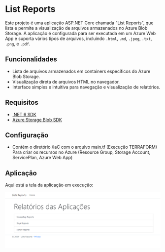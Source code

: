 # List Reports

Este projeto é uma aplicação ASP.NET Core chamada "List Reports", que lista e permite a visualização de arquivos armazenados no Azure Blob Storage. A aplicação é configurada para ser executada em um Azure Web App e suporta vários tipos de arquivos, incluindo `.html`, `.md`, `.jpeg`, `.txt`, `.png`, e `.pdf`.

## Funcionalidades

- Lista de arquivos armazenados em containers específicos do Azure Blob Storage.
- Visualização direta de arquivos HTML no navegador.
- Interface simples e intuitiva para navegação e visualização de relatórios.

## Requisitos

- [.NET 6 SDK](https://dotnet.microsoft.com/download/dotnet/6.0)
- [Azure Storage Blob SDK](https://www.nuget.org/packages/Azure.Storage.Blobs/)


## Configuração

- Contém o diretório /IaC com o arquivo main.tf (Execução TERRAFORM) Para criar os recursos no Azure (Resource Group, Storage Account, ServicePlan, Azure Web App)

## Aplicação

Aqui está a tela da aplicação em execução:

![Screenshot](img/screenshot.png)